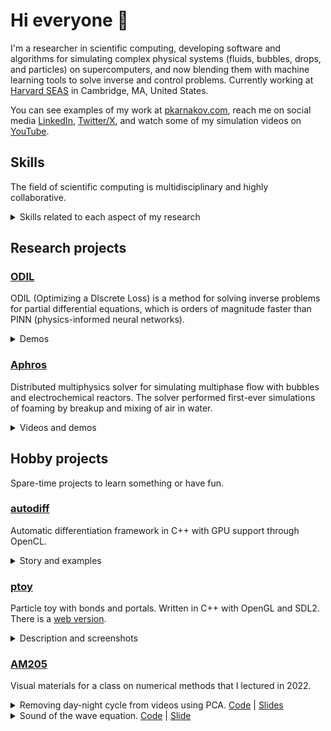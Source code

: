 # Hi everyone :wave:

I'm a researcher in scientific computing, developing software and algorithms for simulating complex
physical systems (fluids, bubbles, drops, and particles) on
supercomputers, and now blending them with machine learning tools to solve
inverse and control problems.
Currently working at [Harvard SEAS](https://cse-lab.seas.harvard.edu/people/petr-karnakov) in Cambridge, MA, United States.

You can see examples of my work at [pkarnakov.com](https://pkarnakov.com),
reach me on social media [LinkedIn](https://www.linkedin.com/in/pkarnakov), [Twitter/X](https://twitter.com/pkarnakov),
and watch some of my simulation videos on [YouTube](https://www.youtube.com/@pkarnakov/videos).

## Skills

The field of scientific computing is multidisciplinary and highly collaborative.

<details>
<summary>
Skills related to each aspect of my research
</summary>

* mathematical model (mechanics, calculus, differential equations)
* discretization (numerical methods, linear algebra)
* software implementation (C++, Python)
* high-performance computing (MPI, OpenMP, OpenCL, vectorization, x86 assembly)
* project tools (CMake, CI/CD, Docker)
* inverse and control problems (optimization, machine learning, TensorFlow, Bayesian inference)
* publishing and communication (LaTeX, scientific writing, oral presentation)
* visualization, slides, and demos (ParaView, Keynote, reveal.js, JavaScript, HTML)

I have collaborated with over 20 fellow researchers from several institutions around the globe (US, Switzerland, Germany, France, Russia)
and presented my work at 8 international conferences.
</details>

## Research projects

### [ODIL](https://github.com/cselab/odil)

ODIL (Optimizing a DIscrete Loss) is a method for solving inverse problems for partial differential equations,
which is orders of magnitude faster than PINN (physics-informed neural networks).

<details>
<summary>
Demos
</summary>

| Poisson | Wave | Heat |
|:---:|:---:|:---:|
| [<img src="https://pkarnakov.com/media/wasm_poisson.png" width=100>](https://pkarnakov.github.io/autodiff/demos/poisson.html) | [<img src="https://pkarnakov.com/media/wasm_wave.png" width=100>](https://pkarnakov.github.io/autodiff/demos/wave.html) | [<img src="https://pkarnakov.com/media/wasm_heat.png" width=100>](https://pkarnakov.github.io/autodiff/demos/heat.html) |
</details>

### [Aphros](https://github.com/cselab/aphros)

Distributed multiphysics solver for simulating multiphase flow with bubbles and electrochemical reactors.
The solver performed first-ever simulations of foaming by breakup and mixing of air in water.

<details>
<summary>
Videos and demos
</summary>

| <img src="http://pkarnakov.com/media/icon_youtube.png" width=16> Foaming | <img src="http://pkarnakov.com/media/icon_youtube.png" width=16> Electrolysis | Drops | Gallery |
|:---:|:---:|:---:|:---:|
| [<img src="https://pkarnakov.com/media/tile_waterfall.jpg" width=100>](https://www.youtube.com/watch?v=0Cj8pPYNJGY) | [<img src="https://pkarnakov.com/media/tile_reactor.jpg" width=100>](https://www.youtube.com/watch?v=Rm-xDGpIEJA) | [<img src="https://pkarnakov.com/media/wasm_hydro.png" width=100>](https://cselab.github.io/aphros/wasm/hydro.html) | [<img src="https://pkarnakov.com/media/wasm_gallery.png" width=100>](https://github.com/cselab/aphros/wiki/Aphros-Explorer) |
</details>

## Hobby projects

Spare-time projects to learn something or have fun.

### [autodiff](https://github.com/pkarnakov/autodiff)

Automatic differentiation framework in C++ with GPU support through OpenCL.

<details>
<summary>
Story and examples
</summary>
This project made me realize that some machine learning applications that would
normally rely on TensorFlow/JAX/PyTorch can actually be implemented in pure C++
from scratch in a reasonable amount of time (several days).
And for small problems on a CPU it also works 10x times faster
than the corresponding Python+TensorFlow implementation.
The ODIL demos above use this code to run in WebAssembly.
Examples of constructed computational graphs:

<img src="https://pkarnakov.github.io/autodiff/media/reverse_scal1.svg" height="150"><img src="https://pkarnakov.github.io/autodiff/media/poisson/poisson.svg" height="150">
</details>

### [ptoy](https://github.com/pkarnakov/ptoy)

Particle toy with bonds and portals. Written in C++ with OpenGL and SDL2. There is a <a href="https://pkarnakov.github.io/ptoy/ptoy.html">web version</a>.

<details>
<summary>
Description and screenshots
</summary>
You can connect particles to create ropes, run them through portals, and manipulate with the mouse.
The <tt>accel</tt> button couples the gravity vector with measurements from an accelerometer (if supported).

| Native | [Web](https://pkarnakov.github.io/ptoy/ptoy.html) |
|:---:|:---:|
|<img src="https://pkarnakov.github.io/ptoy/images/ptoy_native.png" height="120">|<img src="https://pkarnakov.github.io/ptoy/images/ptoy_web.png?1" height="120"> |
</details>

### [AM205](https://github.com/pkarnakov/am205#gallery)

Visual materials for a class on numerical methods that I lectured in 2022.

<details>
<summary>
Removing day-night cycle from videos using PCA. <a href="https://github.com/pkarnakov/am205/blob/main/media/unit2/media/pcavideo/pcavideo.py">Code</a> | <a href="https://pkarnakov.github.io/am205/slides/unit2/#/167">Slides</a>
</summary>

<a href="http://pkarnakov.com/am205/slides/unit2/media/pcavideo/pcavideo_paris.mp4"><img src="https://pkarnakov.github.io/am205/slides/unit2/media/pcavideo/pcavideo_paris.gif" height=100 alt="pcavideo_paris.mp4"></a>
<a href="http://pkarnakov.com/am205/slides/unit2/media/pcavideo/pcavideo_paris_first3.mp4"><img src="https://pkarnakov.github.io/am205/slides/unit2/media/pcavideo/pcavideo_paris_first3.gif" height=100 alt="pcavideo_paris_first3.mp4"></a>
<a href="http://pkarnakov.com/am205/slides/unit2/media/pcavideo/pcavideo_paris_zero3.mp4"><img src="https://pkarnakov.github.io/am205/slides/unit2/media/pcavideo/pcavideo_paris_zero3.gif" height=100 alt="pcavideo_paris_zero3.mp4"></a><br>
<a href="http://pkarnakov.com/am205/slides/unit2/media/pcavideo/pcavideo_vietnam.mp4"><img src="https://pkarnakov.github.io/am205/slides/unit2/media/pcavideo/pcavideo_vietnam.gif" height=100 alt="pcavideo_vietnam.mp4"></a>
<a href="http://pkarnakov.com/am205/slides/unit2/media/pcavideo/pcavideo_vietnam_first3.mp4"><img src="https://pkarnakov.github.io/am205/slides/unit2/media/pcavideo/pcavideo_vietnam_first3.gif" height=100 alt="pcavideo_vietnam_first3.mp4"></a>
<a href="http://pkarnakov.com/am205/slides/unit2/media/pcavideo/pcavideo_vietnam_zero3.mp4"><img src="https://pkarnakov.github.io/am205/slides/unit2/media/pcavideo/pcavideo_vietnam_zero3.gif" height=100 alt="pcavideo_vietnam_zero3.mp4"></a><br>
<a href="http://pkarnakov.com/am205/slides/unit2/media/pcavideo/pcavideo_sunrise.mp4"><img src="https://pkarnakov.github.io/am205/slides/unit2/media/pcavideo/pcavideo_sunrise.gif" height=100 alt="pcavideo_sunrise.mp4"></a>
<a href="http://pkarnakov.com/am205/slides/unit2/media/pcavideo/pcavideo_sunrise_first3.mp4"><img src="https://pkarnakov.github.io/am205/slides/unit2/media/pcavideo/pcavideo_sunrise_first3.gif" height=100 alt="pcavideo_sunrise_first3.mp4"></a>
<a href="http://pkarnakov.com/am205/slides/unit2/media/pcavideo/pcavideo_sunrise_zero3.mp4"><img src="https://pkarnakov.github.io/am205/slides/unit2/media/pcavideo/pcavideo_sunrise_zero3.gif" height=100 alt="pcavideo_sunrise_zero3.mp4"></a>
</details>

<details>
<summary>
Sound of the wave equation. <a href="https://github.com/pkarnakov/am205/blob/main/media/unit3/media/wave.py">Code</a> | <a href="https://pkarnakov.github.io/am205/slides/unit3/#/191">Slide</a>
</summary>

The forcing signal excites certain frequencies of an oscillator. Videos with (loud) sound:

| Forcing | Response |
|:---:|:---:|
| <a href="http://pkarnakov.com/am205/slides/unit3/media/wave_force.webm"><img src="https://pkarnakov.github.io/am205/slides/unit3/media/wave_force.gif" height=100 alt="wave_force.webm"></a> | <a href="http://pkarnakov.com/am205/slides/unit3/media/wave_signal.webm"><img src="https://pkarnakov.github.io/am205/slides/unit3/media/wave_signal.gif" height=100 alt="wave_signal.webm"></a> |
</details>
